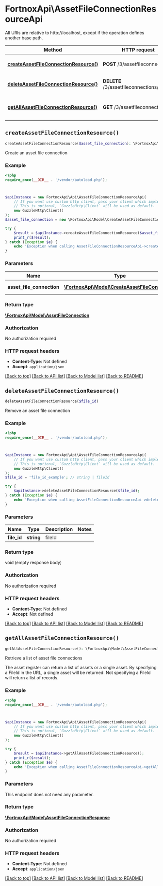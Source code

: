 # FortnoxApi\AssetFileConnectionResourceApi

All URIs are relative to http://localhost, except if the operation defines another base path.

| Method | HTTP request | Description |
| ------------- | ------------- | ------------- |
| [**createAssetFileConnectionResource()**](AssetFileConnectionResourceApi.md#createAssetFileConnectionResource) | **POST** /3/assetfileconnections | Create an asset file connection |
| [**deleteAssetFileConnectionResource()**](AssetFileConnectionResourceApi.md#deleteAssetFileConnectionResource) | **DELETE** /3/assetfileconnections/{fileId} | Remove an asset file connection |
| [**getAllAssetFileConnectionResource()**](AssetFileConnectionResourceApi.md#getAllAssetFileConnectionResource) | **GET** /3/assetfileconnections | Retrieve a list of asset file connections |


## `createAssetFileConnectionResource()`

```php
createAssetFileConnectionResource($asset_file_connection): \FortnoxApi\Model\AssetFileConnection
```

Create an asset file connection

### Example

```php
<?php
require_once(__DIR__ . '/vendor/autoload.php');



$apiInstance = new FortnoxApi\Api\AssetFileConnectionResourceApi(
    // If you want use custom http client, pass your client which implements `GuzzleHttp\ClientInterface`.
    // This is optional, `GuzzleHttp\Client` will be used as default.
    new GuzzleHttp\Client()
);
$asset_file_connection = new \FortnoxApi\Model\CreateAssetFileConnection(); // \FortnoxApi\Model\CreateAssetFileConnection | asset file connection

try {
    $result = $apiInstance->createAssetFileConnectionResource($asset_file_connection);
    print_r($result);
} catch (Exception $e) {
    echo 'Exception when calling AssetFileConnectionResourceApi->createAssetFileConnectionResource: ', $e->getMessage(), PHP_EOL;
}
```

### Parameters

| Name | Type | Description  | Notes |
| ------------- | ------------- | ------------- | ------------- |
| **asset_file_connection** | [**\FortnoxApi\Model\CreateAssetFileConnection**](../Model/CreateAssetFileConnection.md)| asset file connection | [optional] |

### Return type

[**\FortnoxApi\Model\AssetFileConnection**](../Model/AssetFileConnection.md)

### Authorization

No authorization required

### HTTP request headers

- **Content-Type**: Not defined
- **Accept**: `application/json`

[[Back to top]](#) [[Back to API list]](../../README.md#endpoints)
[[Back to Model list]](../../README.md#models)
[[Back to README]](../../README.md)

## `deleteAssetFileConnectionResource()`

```php
deleteAssetFileConnectionResource($file_id)
```

Remove an asset file connection

### Example

```php
<?php
require_once(__DIR__ . '/vendor/autoload.php');



$apiInstance = new FortnoxApi\Api\AssetFileConnectionResourceApi(
    // If you want use custom http client, pass your client which implements `GuzzleHttp\ClientInterface`.
    // This is optional, `GuzzleHttp\Client` will be used as default.
    new GuzzleHttp\Client()
);
$file_id = 'file_id_example'; // string | fileId

try {
    $apiInstance->deleteAssetFileConnectionResource($file_id);
} catch (Exception $e) {
    echo 'Exception when calling AssetFileConnectionResourceApi->deleteAssetFileConnectionResource: ', $e->getMessage(), PHP_EOL;
}
```

### Parameters

| Name | Type | Description  | Notes |
| ------------- | ------------- | ------------- | ------------- |
| **file_id** | **string**| fileId | |

### Return type

void (empty response body)

### Authorization

No authorization required

### HTTP request headers

- **Content-Type**: Not defined
- **Accept**: Not defined

[[Back to top]](#) [[Back to API list]](../../README.md#endpoints)
[[Back to Model list]](../../README.md#models)
[[Back to README]](../../README.md)

## `getAllAssetFileConnectionResource()`

```php
getAllAssetFileConnectionResource(): \FortnoxApi\Model\AssetFileConnectionResponse
```

Retrieve a list of asset file connections

The asset register can return a list of assets or a single asset. By specifying a FileId in the URL, a single asset will be returned. Not specifying a FileId will return a list of records.

### Example

```php
<?php
require_once(__DIR__ . '/vendor/autoload.php');



$apiInstance = new FortnoxApi\Api\AssetFileConnectionResourceApi(
    // If you want use custom http client, pass your client which implements `GuzzleHttp\ClientInterface`.
    // This is optional, `GuzzleHttp\Client` will be used as default.
    new GuzzleHttp\Client()
);

try {
    $result = $apiInstance->getAllAssetFileConnectionResource();
    print_r($result);
} catch (Exception $e) {
    echo 'Exception when calling AssetFileConnectionResourceApi->getAllAssetFileConnectionResource: ', $e->getMessage(), PHP_EOL;
}
```

### Parameters

This endpoint does not need any parameter.

### Return type

[**\FortnoxApi\Model\AssetFileConnectionResponse**](../Model/AssetFileConnectionResponse.md)

### Authorization

No authorization required

### HTTP request headers

- **Content-Type**: Not defined
- **Accept**: `application/json`

[[Back to top]](#) [[Back to API list]](../../README.md#endpoints)
[[Back to Model list]](../../README.md#models)
[[Back to README]](../../README.md)

